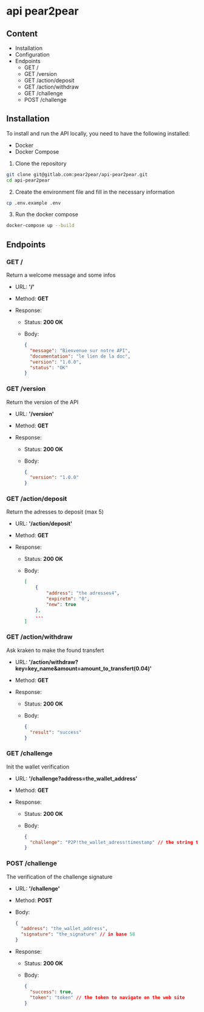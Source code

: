 # api pear2pear

## Content

- Installation
- Configuration
- Endpoints
  - GET /
  - GET /version
  - GET /action/deposit
  - GET /action/withdraw
  - GET /challenge
  - POST /challenge

## Installation

To install and run the API locally, you need to have the following installed:

- Docker
- Docker Compose

1. Clone the repository

```bash
git clone git@gitlab.com:pear2pear/api-pear2pear.git
cd api-pear2pear
```

2. Create the environment file and fill in the necessary information

```bash
cp .env.example .env
```

3. Run the docker compose

```bash
docker-compose up --build
```

## Endpoints

### GET /

Return a welcome message and some infos

- URL: **'/'**
- Method: **GET**
- Response:

  - Status: **200 OK**
  - Body:

    ```json
    {
      "message": "Bienvenue sur notre API",
      "documentation": "le lien de la doc",
      "version": "1.0.0",
      "status": "OK"
    }
    ```

### GET /version

Return the version of the API

- URL: **'/version'**
- Method: **GET**
- Response:

  - Status: **200 OK**
  - Body:

    ```json
    {
      "version": "1.0.0"
    }
    ```

### GET /action/deposit

Return the adresses to deposit (max 5)

- URL: **'/action/deposit'**
- Method: **GET**
- Response:

  - Status: **200 OK**
  - Body:

    ```json
    [
        {
            "address": "the adresses4",
            "expiretm": "0",
            "new": true
        },
        ...
    ]
    ```

### GET /action/withdraw

Ask kraken to make the found transfert

- URL: **'/action/withdraw?key=key_name&amount=amount_to_transfert(0.04)'**
- Method: **GET**
- Response:

  - Status: **200 OK**
  - Body:

    ```json
    {
      "result": "success"
    }
    ```

### GET /challenge

Init the wallet verification

- URL: **'/challenge?address=the_wallet_address'**
- Method: **GET**
- Response:

  - Status: **200 OK**
  - Body:

    ```json
    {
      "challenge": "P2P!the_wallet_adress!timestamp" // the string to sign
    }
    ```

### POST /challenge

The verification of the challenge signature

- URL: **'/challenge'**
- Method: **POST**
- Body:

  ```json
  {
    "address": "the_wallet_address",
    "signature": "the_signature" // in base 58
  }
  ```

- Response:

  - Status: **200 OK**
  - Body:

    ```json
    {
      "success": true,
      "token": "token" // the token to navigate on the web site
    }
    ```
